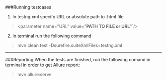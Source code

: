 ###Running testcases
1.  In testng.xml specify URL or absolute path to .html file 
> <parameter name="URL" value="**PATH TO FILE or URL**"`/> 
2. In terminal run the following command 
>mvn clean test -Dsurefire.suiteXmlFiles=testng.xml
***
###Reporting
When the tests are finished, run the following comand in terminal in order to get Allure report:
>mvn allure:serve


